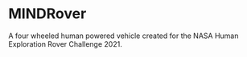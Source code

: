 # MINDRover
A four wheeled human powered vehicle created for the NASA Human Exploration Rover Challenge 2021.
